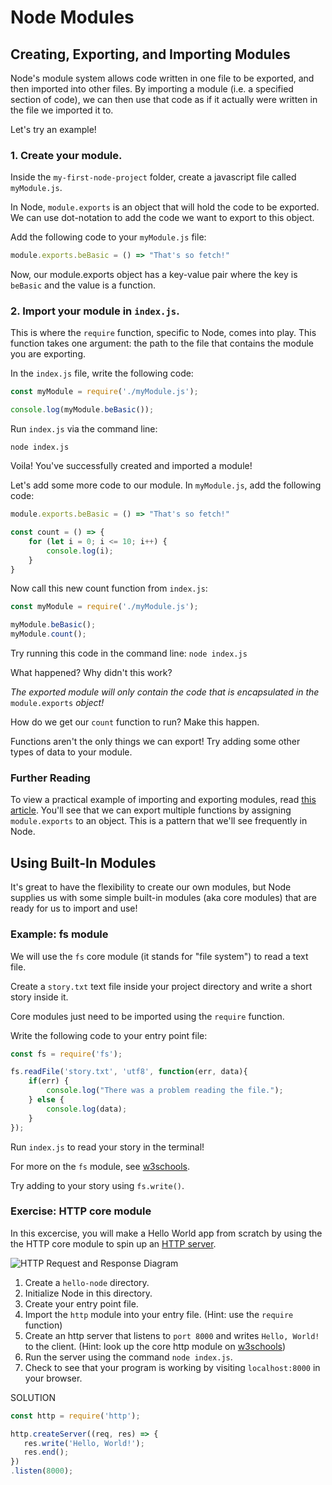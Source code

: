 # Node Modules

## Creating, Exporting, and Importing Modules

Node's module system allows code written in one file to be exported, and then imported into other files. By importing a module \(i.e. a specified section of code\), we can then use that code as if it actually were written in the file we imported it to.

Let's try an example!

### 1. Create your module.

Inside the `my-first-node-project` folder, create a javascript file called `myModule.js`.

In Node, `module.exports` is an object that will hold the code to be exported. We can use dot-notation to add the code we want to export to this object.

Add the following code to your `myModule.js` file:

```javascript
module.exports.beBasic = () => "That's so fetch!"
```

Now, our module.exports object has a key-value pair where the key is `beBasic` and the value is a function.

### 2. Import your module in `index.js`.

This is where the `require` function, specific to Node, comes into play. This function takes one argument: the path to the file that contains the module you are exporting.

In the `index.js` file, write the following code:

```javascript
const myModule = require('./myModule.js');

console.log(myModule.beBasic());
```

Run `index.js` via the command line:

`node index.js`

Voila! You've successfully created and imported a module!

Let's add some more code to our module. In `myModule.js`, add the following code:

```javascript
module.exports.beBasic = () => "That's so fetch!"

const count = () => {
    for (let i = 0; i <= 10; i++) {
        console.log(i);
    }
}
```

Now call this new count function from `index.js`:

```javascript
const myModule = require('./myModule.js');

myModule.beBasic();
myModule.count();
```

Try running this code in the command line: `node index.js`

What happened? Why didn't this work?

_The exported module will only contain the code that is encapsulated in the_ `module.exports` _object!_

How do we get our `count` function to run? Make this happen.

Functions aren't the only things we can export! Try adding some other types of data to your module.

### Further Reading

To view a practical example of importing and exporting modules, read [this article](http://www.sitepoint.com/understanding-module-exports-exports-node-js/). You'll see that we can export multiple functions by assigning `module.exports` to an object. This is a pattern that we'll see frequently in Node.

## Using Built-In Modules

It's great to have the flexibility to create our own modules, but Node supplies us with some simple built-in modules \(aka core modules\) that are ready for us to import and use!

### Example: fs module

We will use the `fs` core module \(it stands for "file system"\) to read a text file.

Create a `story.txt` text file inside your project directory and write a short story inside it.

Core modules just need to be imported using the `require` function.

Write the following code to your entry point file:

```javascript
const fs = require('fs');

fs.readFile('story.txt', 'utf8', function(err, data){
    if(err) {
        console.log("There was a problem reading the file.");
    } else {
        console.log(data);
    }
});
```

Run `index.js` to read your story in the terminal!

For more on the `fs` module, see [w3schools](https://www.w3schools.com/nodejs/ref_fs.asp).

Try adding to your story using `fs.write()`.

### Exercise: HTTP core module

In this excercise, you will make a Hello World app from scratch by using the the HTTP core module to spin up an [HTTP server](https://www.quora.com/What-is-an-HTTP-Server-and-what-does-it-do).

![HTTP Request and Response Diagram](https://qph.fs.quoracdn.net/main-qimg-7cf2f16f34b9cdd2652abcf17f85555d)

1. Create a `hello-node` directory.
2. Initialize Node in this directory.
3. Create your entry point file.
4. Import the `http` module into your entry file. \(Hint: use the `require` function\)
5. Create an http server that listens to `port 8000` and writes `Hello, World!` to the client. \(Hint: look up the core http module on [w3schools](https://www.w3schools.com/nodejs/nodejs_http.asp)\)
6. Run the server using the command `node index.js`.
7. Check to see that your program is working by visiting `localhost:8000` in your browser.

SOLUTION

```javascript
const http = require('http');

http.createServer((req, res) => { 
   res.write('Hello, World!');
   res.end();
})
.listen(8000);
```  
